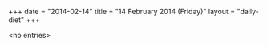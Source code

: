 +++
date = "2014-02-14"
title = "14 February 2014 (Friday)"
layout = "daily-diet"
+++

\<no entries\>